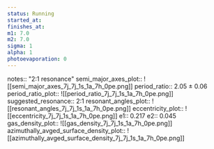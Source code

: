 ```yaml
---
status: Running
started_at:
finishes_at:
m1: 7.0
m2: 7.0
sigma: 1
alpha: 1
photoevaporation: 0
---
```


notes:: "2:1 resonance"
semi_major_axes_plot:: ![[semi_major_axes_7j_7j_1s_1a_7h_0pe.png]]
period_ratio:: 2.05 ± 0.06
period_ratio_plot:: ![[period_ratio_7j_7j_1s_1a_7h_0pe.png]]
suggested_resonance:: 2:1
resonant_angles_plot:: ![[resonant_angles_7j_7j_1s_1a_7h_0pe.png]]
eccentricity_plot:: ![[eccentricity_7j_7j_1s_1a_7h_0pe.png]]
e1:: 0.217
e2:: 0.045
gas_density_plot:: ![[gas_density_7j_7j_1s_1a_7h_0pe.png]]
azimuthally_avged_surface_density_plot:: ![[azimuthally_avged_surface_density_7j_7j_1s_1a_7h_0pe.png]]

